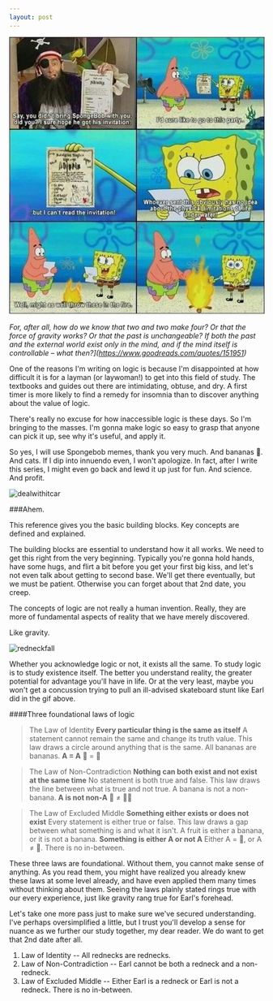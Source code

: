 ```yaml
---
layout: post
---
```


![spongebobfire](/assets/img/spongebobfire.jpg)

*For, after all, how do we know that two and two make four? Or that the force of gravity works? Or that the past is unchangeable? If both the past and the external world exist only in the mind, and if the mind itself is controllable – what then?](https://www.goodreads.com/quotes/151951)*

One of the reasons I'm writing on logic is because I'm disappointed at how difficult it is for a layman (or laywoman!) to get into this field of study. The textbooks and guides out there are intimidating, obtuse, and dry. A first timer is more likely to find a remedy for insomnia than to discover anything about the value of logic.

There's really no excuse for how inaccessible logic is these days. So I'm bringing to the masses. I'm gonna make logic so easy to grasp that anyone can pick it up, see why it's useful, and apply it.

So yes, I will use Spongebob memes, thank you very much. And bananas 🍌. And cats. If I dip into innuendo even, I won't apologize. In fact, after I write this series, I might even go back and lewd it up just for fun. And science. And profit.

![dealwithitcar](/assets/img/dealwithitcar.gif)

###Ahem.

This reference gives you the basic building blocks. Key concepts are defined and explained.

The building blocks are essential to understand how it all works. We need to get this right from the very beginning. Typically you're gonna hold hands, have some hugs, and flirt a bit before you get your first big kiss, and let's not even talk about getting to second base. We'll get there eventually, but we must be patient. Otherwise you can forget about that 2nd date, you creep.

The concepts of logic are not really a human invention. Really, they are more of fundamental aspects of reality that we have merely discovered.

Like gravity.

![redneckfall](/assets/img/redneckfall.gif)

Whether you acknowledge logic or not, it exists all the same. To study logic is to study existence itself. The better you understand reality, the greater potential for advantage you'll have in life. Or at the very least, maybe you won't get a concussion trying to pull an ill-advised skateboard stunt like Earl did in the gif above.

####Three foundational laws of logic

>The Law of Identity
**Every particular thing is the same as itself**
A statement cannot remain the same and change its truth value.
This law draws a circle around anything that is the same.
All bananas are bananas.
**A = A**
🍌 = 🍌

>The Law of Non-Contradiction
**Nothing can both exist and not exist at the same time**
No statement is both true and false.
This law draws the line between what is true and not true.
A banana is not a non-banana.
**A is not non-A**
🍌 ≠ 🚫🍌

>The Law of Excluded Middle
**Something either exists or does not exist**
Every statement is either true or false.
This law draws a gap between what something is and what it isn't.
A fruit is either a banana, or it is not a banana.
**Something is either A or not A**
Either A = 🍌, or A ≠ 🍌. There is no in-between.

These three laws are foundational. Without them, you cannot make sense of anything. As you read them, you might have realized you already knew these laws at some level already, and have even applied them many times without thinking about them. Seeing the laws plainly stated rings true with our every experience, just like gravity rang true for Earl's forehead.

Let's take one more pass just to make sure we've secured understanding. I've perhaps oversimplified a little, but I trust you'll develop a sense for nuance as we further our study together, my dear reader. We do want to get that 2nd date after all.

1. Law of Identity -- All rednecks are rednecks.
2. Law of Non-Contradiction -- Earl cannot be both a redneck and a non-redneck.
3. Law of Excluded Middle -- Either Earl is a redneck or Earl is not a redneck. There is no in-between.
